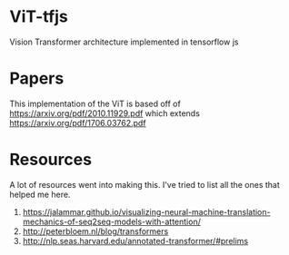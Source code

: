 # ViT-tfjs
Vision Transformer architecture implemented in tensorflow js

# Papers
This implementation of the ViT is based off of https://arxiv.org/pdf/2010.11929.pdf which extends https://arxiv.org/pdf/1706.03762.pdf

# Resources
A lot of resources went into making this. I've tried to list all the ones that helped me here. 
1. https://jalammar.github.io/visualizing-neural-machine-translation-mechanics-of-seq2seq-models-with-attention/
2. http://peterbloem.nl/blog/transformers
3. http://nlp.seas.harvard.edu/annotated-transformer/#prelims

